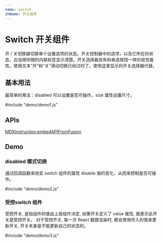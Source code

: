 ```yaml
---
name: switch
zhName: 开关组件
---
```


# Switch 开关组件

开 / 关切换器切换单个设置选项的状态。开关控制器中的选项，以及它所在的状态，应该用伴随的内联标签显示清楚。开关选择器具有和单选按钮一样的视觉属性。使用文本“开”和“关”滑动切换已经过时了。使用这里显示的开关选择器代替。


## 基本用法

最简单的用法：disabled 可以设置是否可操作，size 属性设置尺寸。

#include "demo/demo1.js"

## APIs

[MDXInstruction:embedAPIFromFusion](https://github.com/alibaba-fusion/next/blob/master/docs/switch/index.md)

## Demo


### disabled 模式切换

通过回调函数来改变 switch 组件的属性 disable 值的变化，从而来控制是否可操作。

#include "demo/demo2.js"

### 受控switch 组件

受控开关, 是指组件的值由上层组件决定, 如果开关定义了 value 属性, 就表示此开关是受控开关。
对于受控开关, 每一次 React 数据渲染时, 都会使用传入的值来更新开关, 开关本身是不能更新自己的状态的。

#include "demo/demo3.js"





